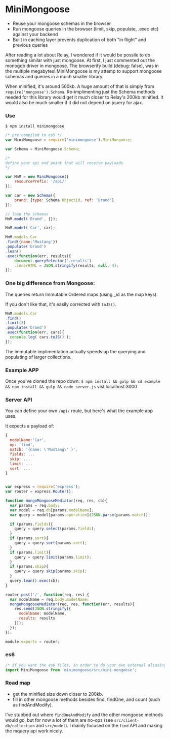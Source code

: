 # MiniMongoose

 - Reuse your mongoose schemas in the browser
 - Run mongoose queries in the browser (limit, skip, populate, .exec etc) against your backend
 - Built in caching layer prevents duplication of both "in flight" and previous queries

After reading a lot about Relay, I wondered if it would be possile to do something similar with just mongoose. At first, I just commented out the monogdb driver in mongoose. The browserify build (debug: false), was in the multiple megabytes! MiniMongoose is my attemp to support mongoose schemas and queries in a much smaller library.

When minified, it's around 500kb. A huge amount of that is simply from `require('mongoose').Schema`. Re-implimenting just the Schema methods needed for this library would get it much closer to Relay's 200kb minified. It would also be much smaller if it did not depend on jquery for ajax.

### Use

`$ npm install minimongoose`

~~~js
/* pre compiled to es5 */
var MiniMongoose = require('minimongoose').MiniMongoose;

var Schema = MiniMongoose.Schema;

/* 
define your api end point that will receive payloads
*/

var MnM = new MiniMongoose({
    resourcePrefix: '/api/'
});

var car = new Schema({
    brand: {type: Schema.ObjectId, ref: 'Brand'}
});

// load the schemas
MnM.model('Brand', {});

MnM.model('Car', car);

MnM.models.Car
.find({name:'Mustang'})
.populate('brand')
.lean()
.exec(function(err, results){
    document.querySelector('.results')
    .innerHTML = JSON.stringify(results, null, 4);
});
~~~

### One big difference from Mongoose:

 The queries return Immutable Ordered maps (using _id as the map keys).

 If you don't like that, it's easily corrected with `toJS()`.

~~~js
MnM.models.Car
.find()
.limit(3)
.populate('brand')
.exec(function(err, cars){
  console.log( cars.toJS() );
});
~~~

The immutable implimentation actually speeds up the querying and populating of larger collections.

### Example APP

Once you've cloned the repo down:
`$ npm install && gulp && cd example && npm install && gulp && node server.js`
vist localhost:3000


### Server API
You can define your own `/api/` route, but here's what the example app uses.

It expects a payload of:
~~~js
{
  modelName:'Car',
  op: 'find',
  match: '{name: \'Mustang\' }',
  fields: ...
  skip: ...
  limit: ...
  sort: ...
}
~~~

~~~js

var express = require('express');
var router = express.Router();

function mongoMongooseMediator(req, res, cb){
  var params = req.body;
  var model = req.db[params.modelName];
  var query = model[params.operation](JSON.parse(params.match));

  if (params.fields){
    query = query.select(params.fields);
  }
  if (params.sort){
    query = query.sort(params.sort);
  }
  if (params.limit){
    query = query.limit(params.limit);
  }
  if (params.skip){
    query = query.skip(params.skip);
  }
  query.lean().exec(cb);
}

router.post('/', function(req, res) {
  var modelName = req.body.modelName;
  mongoMongooseMediator(req, res, function(err, results){
    res.send(JSON.stringify({
      modelName: modelName,
      results: results
    }));
  });
});

module.exports = router;

~~~


### es6

~~~js
/* if you want the es6 files, in order to do your own external aliasing for libraries like jquery etc */ 
import MiniMongoose from 'minimongoose/src/mini-mongoose';
~~~

### Road map
 - get the minified size down closer to 200kb.
 - fill in other mongoose methods besides find, findOne, and count (such as findAndModify).

I've stubbed out where `findOneAndModify` and the other mongoose methods would go, but for now a lot of them are no-ops (see `src/client-db/collection` and `src/model`).
I mainly focused on the `find` API and making the mquery api work nicely.